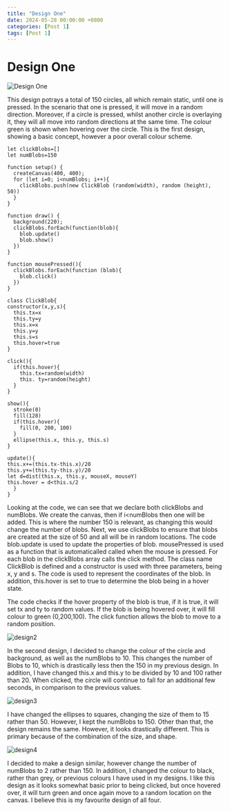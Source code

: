 ```yaml
---
title: "Design One"
date: 2024-05-28 00:00:00 +0800
categories: [Post 1]
tags: [Post 1]
---
```


# Design One

![Design One](https://github.com/NickRidgway2/NickRidgway2.github.io/assets/147518493/d39deb4f-a5c4-48cf-8411-635d85269763)

This design potrays a total of 150 circles, all which remain static, until one is pressed. In the scenario that one is pressed, it will move in a random direction. Moreover, if a circle is pressed, whilst another circle is overlaying it, they will all move into random directions at the same time. The colour green is shown when hovering over the circle. This is the first design, showing a basic concept, however a poor overall colour scheme.

```
let clickBlobs=[] 
let numBlobs=150

function setup() {
  createCanvas(400, 400);
  for (let i=0; i<numBlobs; i++){
    clickBlobs.push(new ClickBlob (random(width), random (height), 50))
  }
}
  
function draw() {
  background(220);
  clickBlobs.forEach(function(blob){
    blob.update()
    blob.show()
  })
}

function mousePressed(){
  clickBlobs.forEach(function (blob){
    blob.click()
  })
}

class ClickBlob{
constructor(x,y,s){ 
  this.tx=x
  this.ty=y 
  this.x=x
  this.y=y
  this.s=s
  this.hover=true
}
                   
click(){
  if(this.hover){
    this.tx=random(width)
    this. ty=random(height)
  }
}
                   
show(){ 
  stroke(0)
  fill(128)
  if(this.hover){
    fill(0, 200, 100)
  }
  ellipse(this.x, this.y, this.s)
}

update(){
this.x+=(this.tx-this.x)/20
this.y+=(this.ty-this.y)/20
let d=dist(this.x, this.y, mouseX, mouseY) 
this.hover = d<this.s/2
  }
}
```

Looking at the code, we can see that we declare both clickBlobs and numBlobs. We create the canvas, then if i<numBlobs then one will be added. This is where the number 150 is relevant, as changing this would change the number of blobs. Next, we use clickBlobs to ensure that blobs are created at the size of 50 and all will be in random locations. The code blob.update is used to update the properties of blob. mousePressed is used as a function that is automaticalled called when the mouse is pressed. For each blob in the clickBlobs array calls the click method. The class name ClickBlob is defined and a constructor is used with three parameters, being x, y and s. The code is used to represent the coordinates of the blob. In addition, this.hover is set to true to determine the blob being in a hover state.

The code checks if the hover property of the blob is true, if it is true, it will set tx and ty to random values. If the blob is being hovered over, it will fill colour to green (0,200,100). The click function allows the blob to move to a random position. 

![design2](https://github.com/NickRidgway2/NickRidgway2.github.io/assets/147518493/6f3e7194-2e3e-4665-84df-31c1054fae4a)


In the second design, I decided to change the colour of the circle and background, as well as the numBlobs to 10. This changes the number of Blobs to 10, which is drastically less then the 150 in my previous design. In addition, I have changed this.x and this.y to be divided by 10 and 100 rather than 20. When clicked, the circle will continue to fall for an additional few seconds, in comparison to the previous values.

![design3](https://github.com/NickRidgway2/NickRidgway2.github.io/assets/147518493/0bafb202-3ef4-4e31-8d21-a9f2c3d87cb3)

I have changed the ellipses to squares, changing the size of them to 15 rather than 50. However, I kept the numBlobs to 150. Other than that, the design remains the same. However, it looks drastically different. This is primary because of the combination of the size, and shape.

![design4](https://github.com/NickRidgway2/NickRidgway2.github.io/assets/147518493/98c47cb4-584c-44b6-960a-56abc5f0d64c)

I decided to make a design similar, however change the number of numBlobs to 2 rather than 150. In addition, I changed the colour to black, rather than grey, or previous colours I have used in my designs. I like this design as it looks somewhat basic prior to being clicked, but once hovered over, it will turn green and once again move to a random location on the canvas. I believe this is my favourite design of all four.
